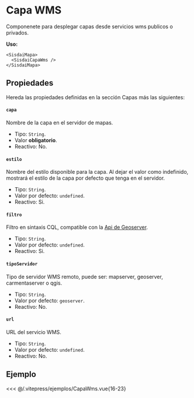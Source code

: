 <script setup>
import CapaWms from "./../.vitepress/ejemplos/CapaWms.vue";
</script>

# Capa WMS

Componenete para desplegar capas desde servicios wms publicos o privados.

**Uso:**

```html{2}
<SisdaiMapa>
  <SisdaiCapaWms />
</SisdaiMapa>
```

## Propiedades

Hereda las propiedades definidas en la sección Capas más las siguientes:

#### `capa`

Nombre de la capa en el servidor de mapas.

- Tipo: `String`.
- Valor **obligatorio**.
- Reactivo: No.

#### `estilo`

Nombre del estilo disponible para la capa. Al dejar el valor como indefinido, mostrará el estilo de la capa por defecto que tenga en el servidor.

- Tipo: `String`.
- Valor por defecto: `undefined`.
- Reactivo: Si.

#### `filtro`

Filtro en sintaxis CQL, compatible con la [Api de Geoserver](https://docs.geoserver.org/stable/en/user/tutorials/cql/cql_tutorial.html).

- Tipo: `String`.
- Valor por defecto: `undefined`.
- Reactivo: Si.

#### `tipoServidor`

Tipo de servidor WMS remoto, puede ser: mapserver, geoserver, carmentaserver o qgis.

- Tipo: `String`.
- Valor por defecto: `geoserver`.
- Reactivo: No.

#### `url`

URL del servicio WMS.

- Tipo: `String`.
- Valor por defecto: `undefined`.
- Reactivo: No.

<!-- #### `tituloClases`

Titulo de las clases de la leyenda, solo aplica si la capa cuenta con reglas de estilo de clasificación.

- Tipo: `String`.
- Valor por defecto: `undefined`.
- Reactivo: Si. -->

## Ejemplo

<CapaWms />

<<< @/.vitepress/ejemplos/CapaWms.vue{16-23}
